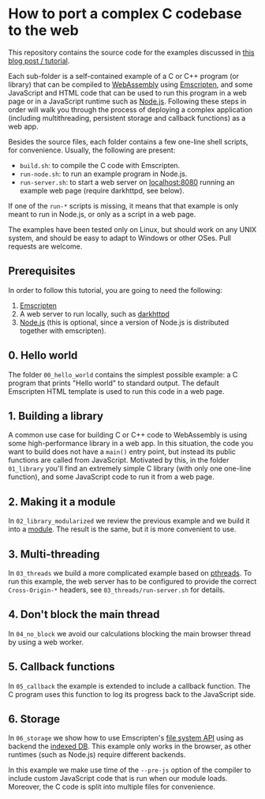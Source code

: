 # How to port a complex C codebase to the web

This repository contains the source code for the examples discussed in
[this blog post / tutorial](https://sebastiano.tronto.net/blog/2025-06-06-webdev).

Each sub-folder is a self-contained example of a C or C++ program (or
library) that can be compiled to [WebAssembly](https://webassembly.org/)
using [Emscripten](https://emscripten.org), and some JavaScript and HTML
code that can be used to run this program in a web page or in a JavaScript
runtime such as [Node.js](https://nodejs.org).  Following these steps in
order will walk you through the process of deploying a complex application
(including multithreading, persistent storage and callback functions)
as a web app.

Besides the source files, each folder contains a few one-line shell
scripts, for convenience. Usually, the following are present:

* `build.sh`: to compile the C code with Emscripten.
* `run-node.sh`: to run an example program in Node.js.
* `run-server.sh`: to start a web server on
  [localhost:8080](http://localhost:8080) running an example web page
  (require darkhttpd, see below).

If one of the `run-*` scripts is missing, it means that that example
is only meant to run in Node.js, or only as a script in a web page.

The examples have been tested only on Linux, but should work on any
UNIX system, and should be easy to adapt to Windows or other OSes.
Pull requests are welcome.

## Prerequisites

In order to follow this tutorial, you are going to need the following:

1. [Emscripten](https://emscripten.org)
2. A web server to run locally, such as
   [darkhttpd](https://github.com/emikulic/darkhttpd)
3. [Node.js](https://nodejs.org) (this is optional, since a version
   of Node.js is distributed together with emscripten).

## 0. Hello world

The folder `00_hello_world` contains the simplest possible example:
a C program that prints "Hello world" to standard output. The default
Emscripten HTML template is used to run this code in a web page.

## 1. Building a library

A common use case for building C or C++ code to WebAssembly is using some
high-performance library in a web app. In this situation, the code you
want to build does not have a `main()` entry point, but instead its public
functions are called from JavaScript. Motivated by this, in the folder
`01_library` you'll find an extremely simple C library (with only one
one-line function), and some JavaScript code to run it from a web page.

## 2. Making it a module

In `02_library_modularized` we review
the previous example and we build it into a
[module](https://developer.mozilla.org/en-US/docs/Web/JavaScript/Guide/Modules).
The result is the same, but it is more convenient to use.

## 3. Multi-threading

In `03_threads` we build a more complicated example based on
[pthreads](https://en.wikipedia.org/wiki/Pthreads). To run this
example, the web server has to be configured to provide the correct
`Cross-Origin-*` headers, see `03_threads/run-server.sh` for details.

## 4. Don't block the main thread

In `04_no_block` we avoid our calculations blocking the main browser
thread by using a web worker.

## 5. Callback functions

In `05_callback` the example is extended to include a callback function.
The C program uses this function to log its progress back to the
JavaScript side.

## 6. Storage

In `06_storage` we show how to use Emscripten's
[file system API](https://emscripten.org/docs/api_reference/Filesystem-API.html)
using as backend the
[indexed DB](https://developer.mozilla.org/en-US/docs/Web/API/IndexedDB_API).
This example only works in the browser, as other runtimes (such as
Node.js) require different backends.

In this example we make use time of the `--pre-js` option of the
compiler to include custom JavaScript code that is run when our module
loads. Moreover, the C code is split into multiple files for convenience.
